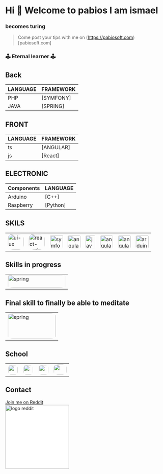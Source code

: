 
# Hi 👋 Welcome to pabios I am ismael
### becomes turing
> Come post your tips with me on (https://pabiosoft.com)[pabiosoft.com]
### 🕹️ Eternal learner 🕹️

## Back
 
| LANGUAGE | FRAMEWORK |
| ------ | ------ |
| PHP | [SYMFONY] |
| JAVA | [SPRING] |

 
## FRONT
| LANGUAGE    |    FRAMEWORK |
| ------    | ------ |
| ts | [ANGULAR] |
| js | [React] |

## ELECTRONIC
| Components |    LANGUAGE |
| ------    | ------ |
| Arduino | [C++] |
| Raspberry | [Python] |
 

## SKILS
<table>
    <tr>
        <td> 
            <img alt="ui-ux" src="https://www.ux-ui.net/ux/uploads/2017/03/ux-ui-logo.svg" width="50" style="border:1px solid none; 
            border-radius:30% ">
        </td>
        <td> 
            <img alt="react-native" src="https://www.datocms-assets.com/45470/1631026680-logo-react-native.png" width="50" style="border:1px solid none; border-radius:30% ">
        </td>
         <td> 
            <img alt="symfony" src="https://symfony.com/logos/symfony_black_03.png" width="40" style="border:1px solid none; border-radius:10%;padding:2%">
        </td>
        <td> 
            <img alt="angular" src="https://upload.wikimedia.org/wikipedia/commons/thumb/c/cf/Angular_full_color_logo.svg/640px-Angular_full_color_logo.svg.png" width="40" height="40" style="border:1px solid none; border-radius:10%;   ">
        </td>
        <td> 
            <img alt="java" src="https://upload.wikimedia.org/wikipedia/fr/thumb/2/2e/Java_Logo.svg/1200px-Java_Logo.svg.png" width="30" height="40" style="border:1px solid none; border-radius:10%;   ">
        </td>
        <td> 
            <img alt="angular" src="https://upload.wikimedia.org/wikipedia/commons/thumb/1/18/ISO_C%2B%2B_Logo.svg/1822px-ISO_C%2B%2B_Logo.svg.png" width="40" height="40" style="border:1px solid none; border-radius:10%;   ">
        </td>
         <td> 
            <img alt="angular" src="https://upload.wikimedia.org/wikipedia/fr/thumb/3/3b/Raspberry_Pi_logo.svg/1200px-Raspberry_Pi_logo.svg.png" width="40" height="40" style="border:1px solid none; border-radius:10%;   ">
        </td>
         <td> 
            <img alt="arduino" src="https://upload.wikimedia.org/wikipedia/commons/thumb/8/87/Arduino_Logo.svg/640px-Arduino_Logo.svg.png" width="40" height="40" style="border:1px solid none; border-radius:10%;   ">
        </td>
    </tr>
</table>

## Skills in progress
<table>
<tr>
    <td> 
            <img alt="spring" src="https://upload.wikimedia.org/wikipedia/commons/thumb/4/44/Spring_Framework_Logo_2018.svg/1280px-Spring_Framework_Logo_2018.svg.png" width="180" height="40" style="border:1px solid none; border-radius:10%;   ">
        </td>
</tr>
</table>

## Final skill to finally be able to meditate
   <table>
<tr>
    <td> 
            <img alt="spring" src="https://cdn.worldvectorlogo.com/logos/devops-2.svg" width="150" height="80" style="border:1px solid none; border-radius:10%;   ">
        </td>
</tr>
</table>

## School

<table>
    <tr>
        <td>
        <a href="https://3wa.fr/"> 
            <img src="https://3wa.fr/wp-content/uploads/2013/04/logo-grand.png" width="30" style="border:1px solid white; border-radius:30% "/>
        </a>
         </td>
         <td>
         <a href="https://openclassrooms.com/fr/"> 
            <img src="https://upload.wikimedia.org/wikipedia/fr/0/0d/Logo_OpenClassrooms.png" width="30" style="border:1px solid white; border-radius:30% "/>
            </a>
         </td>
          <td>
          <a href="https://www.univ-grenoble-alpes.fr/"> 
            <img src="https://upload.wikimedia.org/wikipedia/fr/2/25/Logo_Universit%C3%A9_Grenoble-Alpes.jpg" width="30" height="30" style="border:1px solid white; border-radius:30% "/>
            </a>
         </td>
          <td>
          <a href="http://udb-sn.com/"> 
            <img src="https://www.senegel.org/images/organisation/logo66-udb.jpg" width="40" height="33" style="border:1px solid none; border-radius:30% "/>
            </a>
         </td>
    </tr>
</table>
 
  
  ## Contact
  <a href="https://www.reddit.com/user/pabios_af/">Join me on Reddit<br/>
  <img src="https://upload.wikimedia.org/wikipedia/fr/thumb/5/58/Reddit_logo_new.svg/1280px-Reddit_logo_new.svg.png" alt="logo reddit" width="200" style="background-color:white;">
   </a>
